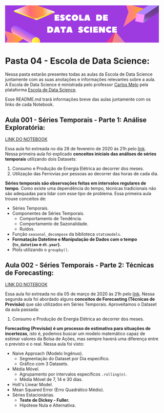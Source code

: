 ![Escola de Data Science](https://github.com/GabrielTrentino/Projetos-de-Cursos/blob/master/00%20-%20Img/04-Escola%20de%20Data%20Science.png?raw=true)

# **Pasta 04 - Escola de Data Science:**

Nessa pasta estarão presentes todas as aulas da Escola de Data Science juntamente com as suas anotações e informações relevantes sobre a aula. A Escola de Data Science é ministrada pelo professor [Carlos Melo](https://www.linkedin.com/in/carlosfab/) pela plataforma [Escola de Data Science](https://escola.sigmoidal.ai/).

Esse README.md trará informações breve das aulas juntamente com os links de cada Notebook.

## **Aula 001 - Séries Temporais - Parte 1: Análise Exploratória:**

[LINK DO NOTEBOOK](https://github.com/GabrielTrentino/Projetos-de-Cursos/blob/master/04-EscolaDataScience/Aula001_S%C3%A9riesTemporais.ipynb)

Essa aula foi extreada no dia 28 de fevereiro de 2020 às 21h pelo [link](https://sigmoidal.memberkit.com.br/2565-escola-de-data-science/137943-aula-001-series-temporais-analise-exploratoria). Nessa primeira aula foi explicado **conceitos iniciais das análises de séries temporais** utilizando dois Datasets:

1. Consumo e Produção de Energia Elétrica ao decorrer dos meses.
2. Utilização das Ferrovias por pessoas ao decorrer das horas de cada dia.

**Séries temporais são observações feitas em intervalos regulares de tempo**. Como existe uma dependência do tempo, técnicas tradicionais não são adequadas para lidar com esse tipo de problema. Essa primeira aula trouxe conceitos de:

* Séries Temporais.
* Componentes de Séries Temporais.
  * Comportamento de Tendência.
  * Comportamento de Sazonalidade.
  * Ruídos.
* Função `seasonal_decompose` da biblioteca `statsmodels`.
* **Formatação Datetime e Manipulação de Dados com o tempo (`to_datetime` e `dt.year`).**
* Plots utilizando o `groupby()`.

## **Aula 002 - Séries Temporais - Parte 2: Técnicas de Forecasting:**

[LINK DO NOTEBOOK](https://github.com/GabrielTrentino/Projetos-de-Cursos/blob/master/04-EscolaDataScience/Aula002_S%C3%A9riesTemporais.ipynb)

Essa aula foi extreada no dia 05 de março de 2020 às 21h pelo [link](https://sigmoidal.memberkit.com.br/2565-escola-de-data-science/139167-aula-002-series-temporais-tecnicas-de-forecasting). Nessa segunda aula foi abordado alguns **conceitos de Forecasting (Técnicas de Previsão)** que são utilizados em Séries Temporais. Aproveitamos o Dataset da aula passada:

1. Consumo e Produção de Energia Elétrica ao decorrer dos meses.

**Forecasting (Previsão) é um processo de estimativa para situações de incertezas**, isto é, podemos buscar um modelo matemático capaz de estimar valores da Bolsa de Ações, mas sempre haverá uma diferença entre o previsto e o real. Nessa aula foi visto:

* Naive Approach (Modelo Ingênuo).
  * Segmentação do Dataset por Dia específico.
  * Gráfico com 3 Datasets.
* Média Móvel.
  * Agrupamento por intervalos específicos `.rolling(n)`.
  * Média Móvel de 7, 14 e 30 dias.
* Holt's Linear Model.
* Mean Squared Error (Erro Quadrático Médio).
* Séries Estacionárias.
  * **Teste de Dickey - Fuller.**
  * Hipótese Nula e Alternativa.
